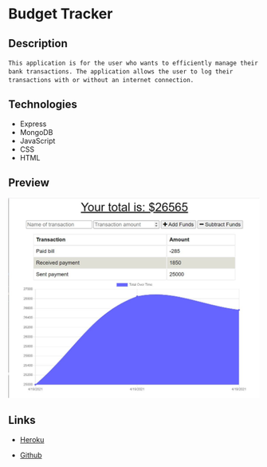# Budget Tracker

## Description

` This application is for the user who wants to efficiently manage their bank transactions. The application allows the user to log their transactions with or without an internet connection. `

## Technologies

* Express
* MongoDB
* JavaScript
* CSS
* HTML

## Preview

![image](./public/snapshot/budget-snap.JPG)

## Links

* [Heroku]()

* [Github](https://github.com/brdyherr/budget-tracker)

